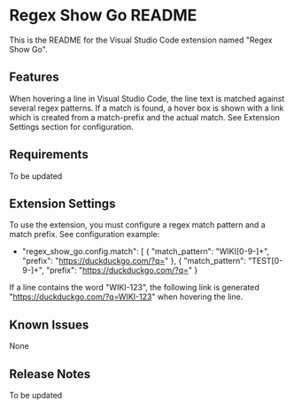 # Regex Show Go README

This is the README for the Visual Studio Code extension named "Regex Show Go".

## Features

When hovering a line in Visual Studio Code, the line text is matched against several regex patterns. If a match is found, a hover box is shown with a link which is created from a match-prefix and the actual match. See Extension Settings section for configuration.

## Requirements

To be updated

## Extension Settings

To use the extension, you must configure a regex match pattern and a match prefix. See configuration example:
* "regex_show_go.config.match": [
    {
        "match_pattern": "WIKI[0-9-]+",
        "prefix": "https://duckduckgo.com/?q="
    },
    {
        "match_pattern": "TEST[0-9-]+",
        "prefix": "https://duckduckgo.com/?q="
    }

If a line contains the word "WIKI-123", the following link is generated "https://duckduckgo.com/?q=WIKI-123" when hovering the line.

## Known Issues

None

## Release Notes

To be updated
